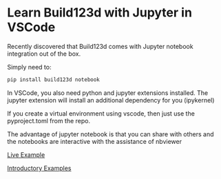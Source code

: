 # Learn Build123d with Jupyter in VSCode

Recently discovered that Build123d comes with Jupyter notebook integration out of the box.

Simply need to:

```sh
pip install build123d notebook
```

In VSCode, you also need python and jupyter extensions installed. The jupyter extension will install an additional dependency
for you (ipykernel)

If you create a virtual environment using vscode, then just use the pyproject.toml from the repo.

The advantage of jupyter notebook is that you can share with others and the notebooks are interactive with the assistance of nbviewer

[Live Example](https://nbviewer.org/github/mohankumargupta/learnbuild123d/blob/6ca91bf9894dde712f1c083672d11d2e256b7ce7/helloworld.ipynb)

[Introductory Examples](https://nbviewer.org/github/mohankumargupta/learnbuild123d/blob/6ca91bf9894dde712f1c083672d11d2e256b7ce7/introductory_examples_builder.ipynb)